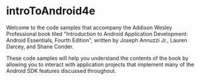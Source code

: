 introToAndroid4e
================

Welcome to the code samples that accompany the Addison Wesley Professional book tiled "Introduction to Android Application Development: Android Essentials, Fourth Edition", written by Joseph Annuzzi Jr., Lauren Darcey, and Shane Conder.

These code samples will help you understand the contents of the book by allowing you to interact with application projects that implement many of the Android SDK features discussed throughout.